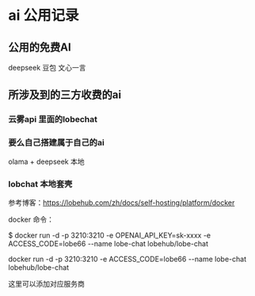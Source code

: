 # ai  公用记录

## 公用的免费AI

deepseek  豆包 文心一言

## 所涉及到的三方收费的ai

### 云雾api 里面的lobechat

### 要么自己搭建属于自己的ai

 olama + deepseek  本地

### lobchat 本地套壳

参考博客：https://lobehub.com/zh/docs/self-hosting/platform/docker

docker 命令：

$ docker run -d -p 3210:3210  -e OPENAI_API_KEY=sk-xxxx  -e ACCESS_CODE=lobe66  --name lobe-chat  lobehub/lobe-chat

docker run -d -p 3210:3210    -e ACCESS_CODE=lobe66  --name lobe-chat  lobehub/lobe-chat

这里可以添加对应服务商
